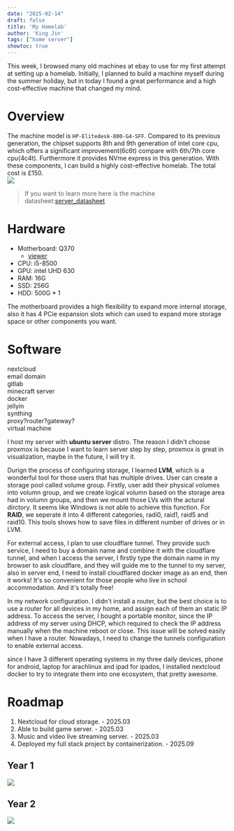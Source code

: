 ```yaml
---
date: "2025-02-14"
draft: false
title: 'My Homelab'
author: 'King Jin'
tags: ["home server"]
showtoc: true
---
```

This week, I browsed many old machines at ebay to use for my first attempt at setting up a homelab. Initially, I planned to build a machine myself during the summer holiday, but in today I found a great performance and a high cost-effective machine that changed my mind.
# Overview
The machine model is `HP-Elitedesk-800-G4-SFF`. Compared to its previous generation, the chipset supports 8th and 9th generation of intel core cpu, which offers a significant improvement(6c6t) compare with 6th/7th core cpu(4c4t). Furthermore it provides NVme express in this generation. With these components, I can build a highly cost-effective homelab. The total cost is £150.  
![](/TechStuff/serverbill.png)
> If you want to learn more here is the machine datasheet:[server_datasheet](/server_datasheet.pdf)

# Hardware
- Motherboard: Q370
  - [viewer](/server_motherboard.pdf)
- CPU: i5-8500
- GPU: intel UHD 630
- RAM: 16G
- SSD:  256G
- HDD: 500G * 1

The motherboard provides a high flexibility to expand more internal storage, also it has 4 PCie expansion slots which can used to expand more storage space or other components you want.

# Software
nextcloud  
email domain  
gitlab  
minecraft server  
docker  
jellyin  
synthing  
proxy?router?gateway?  
virtual machine  

I host my server with **ubuntu server** distro. The reason I didn't choose proxmox is because I want to learn server step by step,
proxmox is great in visualization, maybe in the future, I will try it.

Durign the process of configuring storage, I learned **LVM**, which is a wonderful tool for those users that has multiple drives. User can create a storage pool called volume group.
Firstly, user add their physical volumes into volumn group, and we create logical volumn based on the storage area had in volumn groups, and then we mount those LVs with the actural dirctory.
It seems like Windows is not able to achieve this function. For **RAID**, we seperate it into 4 different categories, radi0, raid1, raid5 and raid10. This tools shows how to save files in different number of drives or in LVM.


For external access, I plan to use cloudflare tunnel. They provide such service, I need to buy a domain name and combine it with the cloudflare tunnel, and when I access the server, I firstly type the domain name in my browser 
to ask cloudflare, and they will guide me to the tunnel to my server, also in server end, I need to install cloudflared docker image as an end, then it works! It's so convenient for those people who live in school accommodation.
 And it's totally free!

In my network configuration. I didn't install a router, but the best choice is to use a router for all devices in my home, and assign each of them an static IP address.
To access the server, I bought a portable monitor, since the IP address of my server using DHCP, which required to check the IP address manually when the machine
reboot or close. This issue will be solved easily when I have a router. Nowadays, I need to change the tunnels configuration to enable external access.

since I have 3 different operating systems in my three daily devices, phone for android, laptop for arachlinux and ipad for ipados, I installed nextcloud docker to try to integrate them into one ecosystem, that pretty awesome.


# Roadmap
1. Nextcloud for cloud storage. - 2025.03
2. Able to build game server. - 2025.03
3. Music and video live streaming server. - 2025.03
4. Deployed my full stack project by containerization. - 2025.09

## Year 1
![](/Interesting_thing/homelab_version1.png)
## Year 2
![](/Interesting_thing/homelab_version2.png)